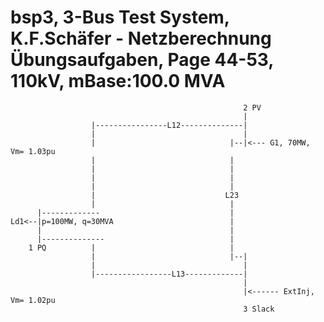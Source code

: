 # bsp3, 3-Bus Test System, K.F.Schäfer - Netzberechnung Übungsaufgaben, Page 44-53, 110kV, mBase:100.0 MVA
                                                        2 PV
                                                        |
                      |----------------L12--------------|
                      |                                 |
                      |                              |--|<--- G1, 70MW, Vm= 1.03pu
                      |                              | 
                      |                              | 
                      |                              |  
                      |                              |
                      |                             L23  
                      |                              |
          |-------------                             |
    Ld1<--|p=100MW, q=30MVA                          |
          |                                          |
          |--------------                            |
        1 PQ          |                              |
                      |                              |--|                      
                      |                                 |
                      |-----------------L13-------------|
                                                        |
                                                        |<------ ExtInj, Vm= 1.02pu
                                                        3 Slack

